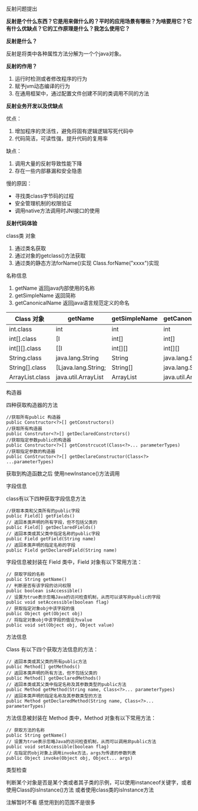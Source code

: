 反射问题提出

**反射是个什么东西？它是用来做什么的？平时的应用场景有哪些？为啥要用它？它有什么优缺点？它的工作原理是什么？我怎么使用它？**

**反射是什么？**

反射是将类中各种属性方法分解为一个个java对象。

**反射的作用？**

1. 运行时检测或者修改程序的行为
2. 赋予jvm动态编译的行为
3. 在通用框架中，通过配置文件创建不同的类调用不同的方法

**反射业务开发以及优缺点**

优点：

1. 增加程序的灵活性，避免将固有逻辑逻辑写死代码中
2. 代码简洁，可读性强，提升代码的复用率

缺点：

1. 调用大量的反射导致性能下降
2. 存在一些内部暴漏和安全隐患

慢的原因：

- 寻找类class字节码的过程
- 安全管理机制的权限验证
- 调用native方法调用时JNI接口的使用



**反射代码体验**

class类 对象

1. 通过类名获取 
2. 通过对象的getclass()方法获取
3. 通过类的静态方法forName()实现 Class.forName("xxxx")实现

名称信息

1. getName 返回java内部使用的名称
2. getSimpleName 返回简称
3. getCanonicalName 返回java语言规范定义的命名

| Class 对象      | getName             | getSimpleName | getCanonicalName    |
| --------------- | ------------------- | ------------- | ------------------- |
| int.class       | int                 | int           | int                 |
| int[].class     | [I                  | int[]         | int[]               |
| int[][].class   | [[I                 | int[][]       | int[][]             |
| String.class    | java.lang.String    | String        | java.lang.String    |
| String[].class  | [Ljava.lang.String; | String[]      | java.lang.String[]  |
| ArrayList.class | java.util.ArrayList | ArrayList     | java.util.ArrayList |

构造器 

四种获取构造器的方法

```
//获取所有public 构造器
public Constructor<?>[] getConstructors() 
//获取所有构造器
public Construtor<?>[] getDeclaredConstrctors()
//获取指定参数public的构造器
public Constructor<?>[] getConstrcucot(Class<?>... parameterTypes)
//获取指定参数的构造器
public ConStructor<?>[] getDeclareConstructor(Class<?> ...parameterTypes)

```

获取到构造函数之后 使用newInstance()方法调用



字段信息

class有以下四种获取字段信息方法

```
//获取本类和父类所有的public字段
public Field[] getFields()
// 返回本类声明的所有字段，但不包括父类的
public Field[] getDeclaredFields()
// 返回本类或其父类中指定名称的public字段
public Field getField(String name)
// 返回本类声明的指定名称的字段
public Field getDeclaredField(String name)
```

字段信息被封装在 Field 类中，Field 对象有以下常用方法：

```
// 获取字段的名称
public String getName()
// 判断是否有该字段的访问权限
public boolean isAccessible()
// 设置为true表示忽略Java的访问检查机制，从而可以读写非public的字段
public void setAccessible(boolean flag)
// 获取指定对象obj中该字段的值
public Object get(Object obj)
// 将指定对象obj中该字段的值设为value
public void set(Object obj, Object value)
```

方法信息

Class 有以下四个获取方法信息的方法：

```
// 返回本类或其父类的所有public方法
public Method[] getMethods() 
// 返回本类声明的所有方法，但不包括父类的
public Method[] getDeclaredMethods() 
// 返回本类或其父类中指定名称及其参数类型的public方法
public Method getMethod(String name, Class<?>... parameterTypes)
// 返回本类声明的指定名称及其参数类型的方法
public Method getDeclaredMethod(String name, Class<?>... parameterTypes)
```

方法信息被封装在 Method 类中，Method 对象有以下常用方法：

```
// 获取方法的名称
public String getName()
// 设置为true表示忽略Java的访问检查机制，从而可以调用非public方法    
public void setAccessible(boolean flag)
// 在指定的obj对象上调用invoke方法，args为传递的参数列表    
public Object invoke(Object obj, Object... args)
```



类型检查 

判断某个对象是否是某个类或者其子类的示例，可以使用instanceof关键字，或者使用Class的isInstance()方法 或者使用class类的isInstance方法



注解暂时不看 感觉用到的范围不是很多





































